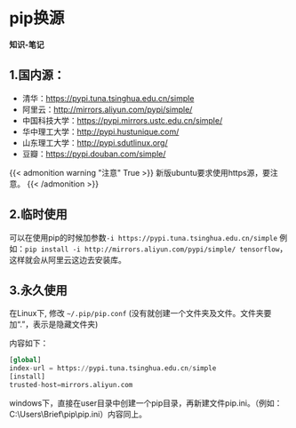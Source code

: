 # pip换源

**知识-笔记**

<!--more-->
## 1.国内源：

+ 清华：https://pypi.tuna.tsinghua.edu.cn/simple
+ 阿里云：http://mirrors.aliyun.com/pypi/simple/
+ 中国科技大学：https://pypi.mirrors.ustc.edu.cn/simple/
+ 华中理工大学：http://pypi.hustunique.com/
+ 山东理工大学：http://pypi.sdutlinux.org/
+ 豆瓣：https://pypi.douban.com/simple/

{{< admonition warning "注意" True >}}
新版ubuntu要求使用https源，要注意。
{{< /admonition >}}

## 2.临时使用

可以在使用pip的时候加参数`-i https://pypi.tuna.tsinghua.edu.cn/simple`
 例如：`pip install -i http://mirrors.aliyun.com/pypi/simple/ tensorflow`，这样就会从阿里云这边去安装库。

## 3.永久使用

在Linux下, 修改 `~/.pip/pip.conf` (没有就创建一个文件夹及文件。文件夹要加“.”，表示是隐藏文件夹)

内容如下：

```python
[global]
index-url = https://pypi.tuna.tsinghua.edu.cn/simple
[install]
trusted-host=mirrors.aliyun.com
```

windows下，直接在user目录中创建一个pip目录，再新建文件pip.ini。（例如：C:\Users\Brief\pip\pip.ini）内容同上。
